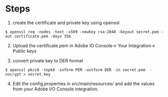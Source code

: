 # Steps

1. create the certificate and private key using openssl

```$ openssl req -nodes -text -x509 -newkey rsa:2048 -keyout secret.pem -out certificate.pem -days 356```

2. Upload the certificate.pem in Adobe IO Console-> Your Integration-> Public keys

3. convert private key to DER format

```$ openssl pkcs8 -topk8 -inform PEM -outform DER -in secret.pem  -nocrypt > secret.key```

4. Edit the config.properties in src/main/resources/ and add the values from your Adobe I/O Console integration.



